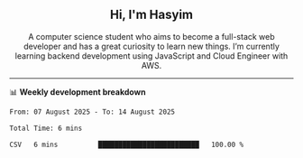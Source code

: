 <h2 align="center">Hi, I'm Hasyim</h2>

<p align="center">A computer science student who aims to become a full-stack web developer and has a great curiosity to learn new things. I’m currently learning backend development using JavaScript and Cloud Engineer with AWS.</p>

---

📊 **Weekly development breakdown**

<!--START_SECTION:waka-->

```txt
From: 07 August 2025 - To: 14 August 2025

Total Time: 6 mins

CSV   6 mins          █████████████████████████   100.00 %
```

<!--END_SECTION:waka-->

<!-- - You can reach me on **hasyim11c@gmail.com** -->
